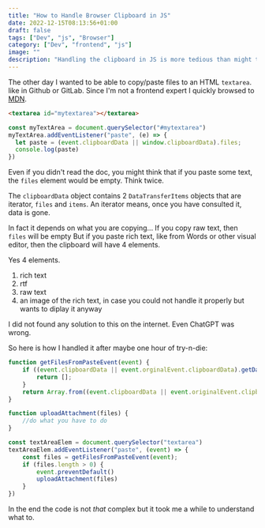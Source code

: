 ```yaml
---
title: "How to Handle Browser Clipboard in JS"
date: 2022-12-15T08:13:56+01:00
draft: false
tags: ["Dev", "js", "Browser"]
category: ["Dev", "frontend", "js"]
image: ""
description: "Handling the clipboard in JS is more tedious than might think."
---
```


The other day I wanted to be able to copy/paste files to an HTML `textarea`. 
like in Github or GitLab. Since I'm not a frontend expert I quickly browsed to
[MDN](https://developer.mozilla.org/en-US/docs/Web/API/Element/paste_event).

```html
<textarea id="mytextarea"></textarea>
```

```js
const myTextArea = document.querySelector("#mytextarea")
myTextArea.addEventListener("paste", (e) => {
  let paste = (event.clipboardData || window.clipboardData).files;
  console.log(paste)
})
```

Even if you didn't read the doc, you might think that if you paste some text, the `files`
element would be empty. Think twice.

The `clipboardData` object contains 2 `DataTransferItems` objects that are iterator, 
`files` and `items`. An iterator means, once you have consulted it, data is gone.

In fact it depends on what you are copying... If you copy raw text, then `files` will be empty
But if you paste rich text, like from Words or other visual editor, then the clipboard will have 4 elements.


Yes 4 elements.

1. rich text
2. rtf
3. raw text
4. an image of the rich text, in case you could not handle it properly but wants to diplay
it anyway

I did not found any solution to this on the internet. Even ChatGPT was wrong.

So here is how I handled it after maybe one hour of try-n-die:

```js
function getFilesFromPasteEvent(event) {
    if ((event.clipboardData || event.orginalEvent.clipboardData).getData('text') != '') {
        return [];
    }
    return Array.from((event.clipboardData || event.originalEvent.clipboardData).files);
}

function uploadAttachment(files) {
    //do what you have to do
}

const textAreaElem = document.querySelector("textarea")
textAreaElem.addEventListener("paste", (event) => {
    const files = getFilesFromPasteEvent(event);
    if (files.length > 0) {
        event.preventDefault()
        uploadAttachment(files)
    }
})
```

In the end the code is not _that_ complex but it took me a while to understand what to.
